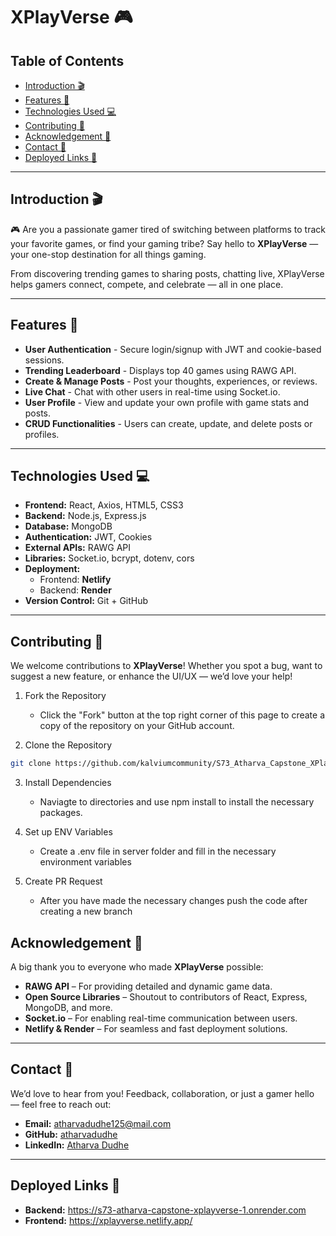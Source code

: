 # XPlayVerse 🎮

## Table of Contents
- [Introduction 🎬](#introduction-🎬)
- [Features 🌟](#features-🌟)
- [Technologies Used 💻](#technologies-used-💻)
- [Contributing 🚀](#contributing-🚀)
- [Acknowledgement 🙌](#acknowledgement-🙌)
- [Contact 📧](#contact-📧)
- [Deployed Links 🔗](#deployed-links-🔗)

---

## Introduction 🎬

🎮 Are you a passionate gamer tired of switching between platforms to track your favorite games, or find your gaming tribe? Say hello to **XPlayVerse** — your one-stop destination for all things gaming.

From discovering trending games to sharing posts, chatting live, XPlayVerse helps gamers connect, compete, and celebrate — all in one place.

---

## Features 🌟

- **User Authentication** - Secure login/signup with JWT and cookie-based sessions.
- **Trending Leaderboard** - Displays top 40 games using RAWG API.
- **Create & Manage Posts** - Post your thoughts, experiences, or reviews.
- **Live Chat** - Chat with other users in real-time using Socket.io.
- **User Profile** - View and update your own profile with game stats and posts.
- **CRUD Functionalities** - Users can create, update, and delete posts or profiles.

---

## Technologies Used 💻

- **Frontend:** React, Axios, HTML5, CSS3
- **Backend:** Node.js, Express.js
- **Database:** MongoDB
- **Authentication:** JWT, Cookies
- **External APIs:** RAWG API
- **Libraries:** Socket.io, bcrypt, dotenv, cors
- **Deployment:**
  - Frontend: **Netlify**
  - Backend: **Render**
- **Version Control:** Git + GitHub

---

## Contributing 🚀

We welcome contributions to **XPlayVerse**! Whether you spot a bug, want to suggest a new feature, or enhance the UI/UX — we’d love your help!

1. Fork the Repository

     - Click the "Fork" button at the top right corner of this page to create a copy of the repository on your GitHub account.

2. Clone the Repository

  ```bash
git clone https://github.com/kalviumcommunity/S73_Atharva_Capstone_XPlayVerse
````

3. Install Dependencies

    - Naviagte to directories and use npm install to install the necessary packages.

4. Set up ENV Variables

     - Create a .env file in server folder and fill in the necessary environment variables

5. Create  PR Request

    - After you have made the necessary changes push the code after creating a new branch
  

## Acknowledgement 🙌

A big thank you to everyone who made **XPlayVerse** possible:

- **RAWG API** – For providing detailed and dynamic game data.
- **Open Source Libraries** – Shoutout to contributors of React, Express, MongoDB, and more.
- **Socket.io** – For enabling real-time communication between users.
- **Netlify & Render** – For seamless and fast deployment solutions.

---

## Contact 📧

We’d love to hear from you! Feedback, collaboration, or just a gamer hello — feel free to reach out:

- **Email:** atharvadudhe125@mail.com  
- **GitHub:** [atharvadudhe](https://github.com/atharvadudhe)  
- **LinkedIn:** [Atharva Dudhe](https://www.linkedin.com/in/atharva-dudhe/)

---

## Deployed Links 🔗

- **Backend:** https://s73-atharva-capstone-xplayverse-1.onrender.com
- **Frontend:** https://xplayverse.netlify.app/

